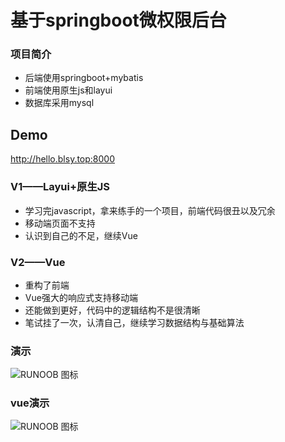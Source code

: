 # 基于springboot微权限后台
### 项目简介
  - 后端使用springboot+mybatis
  - 前端使用原生js和layui
  - 数据库采用mysql
## Demo
<http://hello.blsy.top:8000>
### V1——Layui+原生JS
- 学习完javascript，拿来练手的一个项目，前端代码很丑以及冗余
- 移动端页面不支持
- 认识到自己的不足，继续Vue
### V2——Vue
- 重构了前端
- Vue强大的响应式支持移动端
- 还能做到更好，代码中的逻辑结构不是很清晰
- 笔试挂了一次，认清自己，继续学习数据结构与基础算法
### 演示
![RUNOOB 图标](https://s1.ax1x.com/2020/04/19/JKEuoF.png)
### vue演示
![RUNOOB 图标](https://s1.ax1x.com/2020/06/01/t8OkvR.png)
